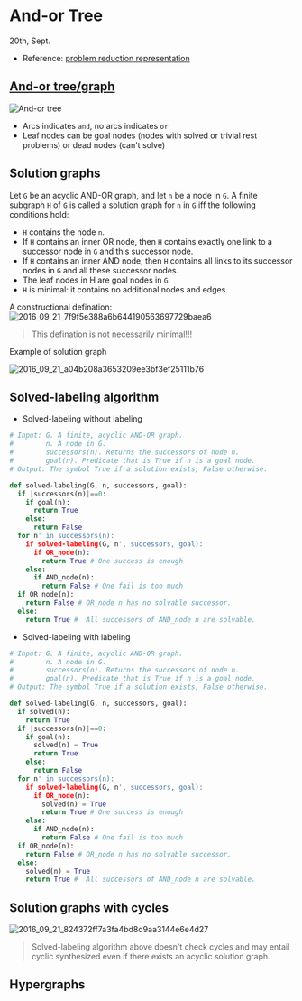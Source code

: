 # And-or Tree
20th, Sept.

* Reference: [problem reduction representation](http://www.uni-weimar.de/medien/webis/teaching/lecturenotes/search/unit-en-representation2.pdf)

## [And-or tree/graph](https://en.wikipedia.org/wiki/And%E2%80%93or_tree)
![And-or tree](https://upload.wikimedia.org/wikipedia/commons/8/8a/Andortree.png)

* Arcs indicates `and`, no arcs indicates `or`
* Leaf nodes can be goal nodes (nodes with solved or trivial rest problems) or dead nodes (can't solve)

## Solution graphs
 Let `G` be an acyclic AND-OR graph, and let `n` be a node in `G`. A finite subgraph `H` of `G` is called a solution graph for `n` in `G` iff the following conditions hold:
* `H` contains the node `n`.
* If `H` contains an inner OR node, then `H` contains exactly one link to a successor node in `G` and this successor node.
* If `H` contains an inner AND node, then `H` contains all links to its successor nodes in `G` and all these successor nodes.
* The leaf nodes in H are goal nodes in `G`.
* `H` is minimal: it contains no additional nodes and edges.

A constructional defination:
![2016_09_21_7f9f5e388a6b644190563697729baea6](http://oa5omjl18.bkt.clouddn.com/2016_09_21_7f9f5e388a6b644190563697729baea6.png "Add Description")

> This defination is not necessarily minimal!!!

Example of solution graph

![2016_09_21_a04b208a3653209ee3bf3ef25111b76](http://oa5omjl18.bkt.clouddn.com/2016_09_21_a04b208a3653209ee3bf3ef25111b76.png "Add Description")

## Solved-labeling algorithm
* Solved-labeling without labeling

```python
# Input: G. A finite, acyclic AND-OR graph.
#        n. A node in G.
#        successors(n). Returns the successors of node n.
#        goal(n). Predicate that is True if n is a goal node.
# Output: The symbol True if a solution exists, False otherwise.

def solved-labeling(G, n, successors, goal):
  if |successors(n)|==0:
    if goal(n):
      return True
    else:
      return False
  for n' in successors(n):
    if solved-labeling(G, n', successors, goal):
      if OR_node(n):
        return True # One success is enough
    else:
      if AND_node(n):
        return False # One fail is too much
  if OR_node(n):
    return False # OR_node n has no solvable successor.
  else:
    return True #  All successors of AND_node n are solvable.
```

* Solved-labeling with labeling
```python
# Input: G. A finite, acyclic AND-OR graph.
#        n. A node in G.
#        successors(n). Returns the successors of node n.
#        goal(n). Predicate that is True if n is a goal node.
# Output: The symbol True if a solution exists, False otherwise.

def solved-labeling(G, n, successors, goal):
  if solved(n):
    return True
  if |successors(n)|==0:
    if goal(n):
      solved(n) = True
      return True
    else:
      return False
  for n' in successors(n):
    if solved-labeling(G, n', successors, goal):
      if OR_node(n):
        solved(n) = True
        return True # One success is enough
    else:
      if AND_node(n):
        return False # One fail is too much
  if OR_node(n):
    return False # OR_node n has no solvable successor.
  else:
    solved(n) = True
    return True #  All successors of AND_node n are solvable.
```

## Solution graphs with cycles

![2016_09_21_824372ff7a3fa4bd8d9aa3144e6e4d27](http://oa5omjl18.bkt.clouddn.com/2016_09_21_824372ff7a3fa4bd8d9aa3144e6e4d27.png "Add Description")

> Solved-labeling algorithm above doesn't check cycles and may entail cyclic synthesized even if there exists an acyclic solution graph.

## Hypergraphs
